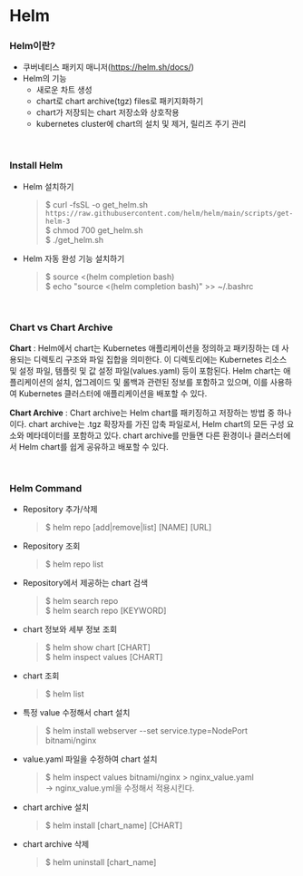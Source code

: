 # Helm

### Helm이란? 
* 쿠버네티스 패키지 매니저(https://helm.sh/docs/)
* Helm의 기능
  * 새로운 차트 생성
  * chart로 chart archive(tgz) files로 패키지화하기
  * chart가 저장되는 chart 저장소와 상호작용
  * kubernetes cluster에 chart의 설치 및 제거, 릴리즈 주기 관리
   
</br>

### Install Helm
* Helm 설치하기
  >$ curl -fsSL -o get_helm.sh `https://raw.githubusercontent.com/helm/helm/main/scripts/get-helm-3` </br>
  $ chmod 700 get_helm.sh </br>
  $ ./get_helm.sh

* Helm 자동 완성 기능 설치하기
  > $ source <(helm completion bash) </br>
  $ echo "source <(helm completion bash)" >> ~/.bashrc

</br>

### Chart vs Chart Archive
**Chart** : Helm에서 chart는 Kubernetes 애플리케이션을 정의하고 패키징하는 데 사용되는 디렉토리 구조와 파일 집합을 의미한다. 이 디렉토리에는 Kubernetes 리소스 및 설정 파일, 템플릿 및 값 설정 파일(values.yaml) 등이 포함된다. Helm chart는 애플리케이션의 설치, 업그레이드 및 롤백과 관련된 정보를 포함하고 있으며, 이를 사용하여 Kubernetes 클러스터에 애플리케이션을 배포할 수 있다.

**Chart Archive** : Chart archive는 Helm chart를 패키징하고 저장하는 방법 중 하나이다. chart archive는 .tgz 확장자를 가진 압축 파일로서, Helm chart의 모든 구성 요소와 메타데이터를 포함하고 있다. chart archive를 만들면 다른 환경이나 클러스터에서 Helm chart를 쉽게 공유하고 배포할 수 있다.

</br>

### Helm Command
* Repository 추가/삭제
  > $ helm repo [add|remove|list] [NAME] [URL]

* Repository 조회 
  > $ helm repo list

* Repository에서 제공하는 chart 검색
  > $ helm search repo </br>
  > $ helm search repo [KEYWORD]

* chart 정보와 세부 정보 조회 
  > $ helm show chart [CHART] </br>
  > $ helm inspect values [CHART]

* chart 조회
  > $ helm list

* 특정 value 수정해서 chart 설치
  > $ helm install webserver --set service.type=NodePort  bitnami/nginx

* value.yaml 파일을 수정하여 chart 설치
  > $ helm inspect values bitnami/nginx > nginx_value.yaml </br>
  -> nginx_value.yml을 수정해서 적용시킨다. 

* chart archive 설치
  > $ helm install [chart_name] [CHART]

* chart archive 삭제
  > $ helm uninstall [chart_name]
